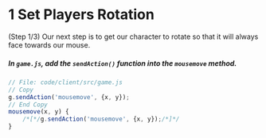 # 1 Set Players Rotation
 (Step 1/3) Our next step is to get our character to rotate so that it will always face towards our mouse. 

##### In `game.js`, add the `sendAction()` function into the `mousemove` method.

```javascript
// File: code/client/src/game.js
// Copy
g.sendAction('mousemove', {x, y});
// End Copy
mousemove(x, y) {
	/*[*/g.sendAction('mousemove', {x, y});/*]*/
}
```
